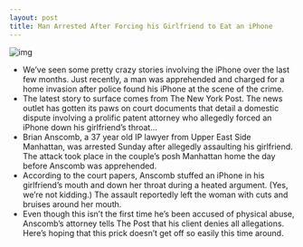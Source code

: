 ```yaml
---
layout: post
title: Man Arrested After Forcing his Girlfriend to Eat an iPhone
---
```

![img](http://media.idownloadblog.com/wp-content/uploads/2011/07/eat-iphone-e1311308144542.jpeg)
* We’ve seen some pretty crazy stories involving the iPhone over the last few months. Just recently, a man was apprehended and charged for a home invasion after police found his iPhone at the scene of the crime.
* The latest story to surface comes from The New York Post. The news outlet has gotten its paws on court documents that detail a domestic dispute involving a prolific patent attorney who allegedly forced an iPhone down his girlfriend’s throat…
* Brian Anscomb, a 37 year old IP lawyer from Upper East Side Manhattan, was arrested Sunday after allegedly assaulting his girlfriend. The attack took place in the couple’s posh Manhattan home the day before Anscomb was apprehended.
* According to the court papers, Anscomb stuffed an iPhone in his girlfriend’s mouth and down her throat during a heated argument. (Yes, we’re not kidding.) The assault reportedly left the woman with cuts and bruises around her mouth.
* Even though this isn’t the first time he’s been accused of physical abuse, Anscomb’s attorney tells The Post that his client denies all allegations. Here’s hoping that this prick doesn’t get off so easily this time around.

